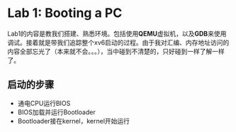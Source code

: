 # Lab 1: Booting a PC
Lab1的内容是教我们搭建、熟悉环境。包括使用**QEMU**虚拟机，以及**GDB**来使用调试。接着就是带我们追踪整个xv6启动的过程。由于我对汇编、内存地址访问的内容全部忘光了（本来就不会。。。），当中碰到不清楚的，只好碰到一样了解一样了。

## 启动的步骤
* 通电CPU运行BIOS
* BIOS加载并运行Bootloader
* Bootloader接在kernel，kernel开始运行


